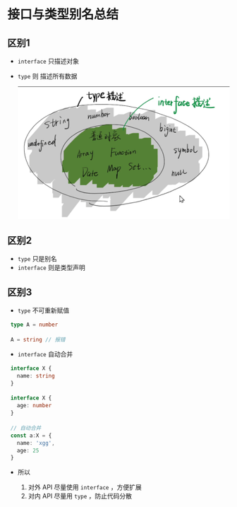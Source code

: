 # 接口与类型别名总结

## 区别1

+ `interface` 只描述对象
+ `type` 则 描述所有数据

  ![区别](./区别.jpg)

## 区别2

+ `type` 只是别名
+ `interface` 则是类型声明

## 区别3

+ `type` 不可重新赋值

 ```ts
  type A = number

  A = string // 报错
  ```

+ `interface` 自动合并

 ```ts
  interface X {
    name: string
  }

  interface X {
    age: number
  }

  // 自动合并
  const a:X = {
    name: 'xgg',
    age: 25
  }
  ```

+ 所以

  1. 对外 API 尽量使用 `interface` ，方便扩展
  2. 对内 API 尽量用 `type` ，防止代码分散
